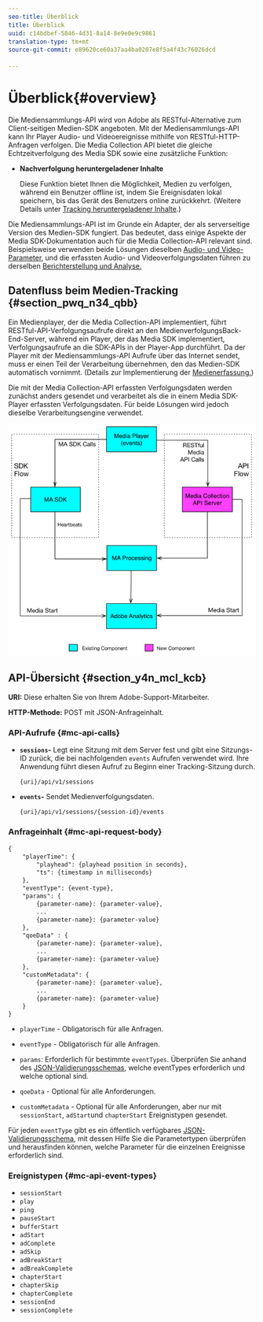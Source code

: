 ```yaml
---
seo-title: Überblick
title: Überblick
uuid: c14bdbef-5846-4d31-8a14-8e9e0e9c9861
translation-type: tm+mt
source-git-commit: e89620ce60a37aa4ba0207e8f5a4f43c76026dcd

---
```



# Überblick{#overview}

Die Mediensammlungs-API wird von Adobe als RESTful-Alternative zum Client-seitigen Medien-SDK angeboten. Mit der Mediensammlungs-API kann Ihr Player Audio- und Videoereignisse mithilfe von RESTful-HTTP-Anfragen verfolgen. Die Media Collection API bietet die gleiche Echtzeitverfolgung des Media SDK sowie eine zusätzliche Funktion:

* **Nachverfolgung heruntergeladener Inhalte**

   Diese Funktion bietet Ihnen die Möglichkeit, Medien zu verfolgen, während ein Benutzer offline ist, indem Sie Ereignisdaten lokal speichern, bis das Gerät des Benutzers online zurückkehrt. (Weitere Details unter [Tracking heruntergeladener Inhalte](track-downloaded-content.md).)

Die Mediensammlungs-API ist im Grunde ein Adapter, der als serverseitige Version des Medien-SDK fungiert. Das bedeutet, dass einige Aspekte der Media SDK-Dokumentation auch für die Media Collection-API relevant sind. Beispielsweise verwenden beide Lösungen dieselben [Audio- und Video-Parameter](/help/metrics-and-metadata/audio-video-parameters.md), und die erfassten Audio- und Videoverfolgungsdaten führen zu derselben [Berichterstellung und Analyse.](/help/media-reports/media-reports-enable.md)

## Datenfluss beim Medien-Tracking {#section_pwq_n34_qbb}

Ein Medienplayer, der die Media Collection-API implementiert, führt RESTful-API-Verfolgungsaufrufe direkt an den MedienverfolgungsBack-End-Server, während ein Player, der das Media SDK implementiert, Verfolgungsaufrufe an die SDK-APIs in der Player-App durchführt. Da der Player mit der Mediensammlungs-API Aufrufe über das Internet sendet, muss er einen Teil der Verarbeitung übernehmen, den das Medien-SDK automatisch vornimmt. (Details zur Implementierung der [Medienerfassung.](mc-api-impl/mc-api-quick-start.md))

Die mit der Media Collection-API erfassten Verfolgungsdaten werden zunächst anders gesendet und verarbeitet als die in einem Media SDK-Player erfassten Verfolgungsdaten. Für beide Lösungen wird jedoch dieselbe Verarbeitungsengine verwendet.

![](assets/col_api_overview_simple.png)

## API-Übersicht {#section_y4n_mcl_kcb}

**URI:** Diese erhalten Sie von Ihrem Adobe-Support-Mitarbeiter.

**HTTP-Methode:** POST mit JSON-Anfrageinhalt.

### API-Aufrufe {#mc-api-calls}

* **`sessions`-** Legt eine Sitzung mit dem Server fest und gibt eine Sitzungs-ID zurück, die bei nachfolgenden `events` Aufrufen verwendet wird. Ihre Anwendung führt diesen Aufruf zu Beginn einer Tracking-Sitzung durch.

   ```
   {uri}/api/v1/sessions
   ```

* **`events`-** Sendet Medienverfolgungsdaten.

   ```
   {uri}/api/v1/sessions/{session-id}/events
   ```

### Anfrageinhalt {#mc-api-request-body}

```
{ 
    "playerTime": { 
        "playhead": {playhead position in seconds}, 
        "ts": {timestamp in milliseconds} 
    }, 
    "eventType": {event-type}, 
    "params": { 
        {parameter-name}: {parameter-value}, 
        ... 
        {parameter-name}: {parameter-value} 
    }, 
    "qoeData" : { 
        {parameter-name}: {parameter-value}, 
        ... 
        {parameter-name}: {parameter-value} 
    }, 
    "customMetadata": { 
        {parameter-name}: {parameter-value}, 
        ... 
        {parameter-name}: {parameter-value} 
    } 
} 
```

* `playerTime` - Obligatorisch für alle Anfragen.
* `eventType` - Obligatorisch für alle Anfragen.
* `params`: Erforderlich für bestimmte `eventTypes`. Überprüfen Sie anhand des [JSON-Validierungsschemas](mc-api-ref/mc-api-json-validation.md), welche eventTypes erforderlich und welche optional sind.

* `qoeData` - Optional für alle Anforderungen.
* `customMetadata` - Optional für alle Anforderungen, aber nur mit `sessionStart`, `adStart`und `chapterStart` Ereignistypen gesendet.

Für jeden `eventType` gibt es ein öffentlich verfügbares [JSON-Validierungsschema](mc-api-ref/mc-api-json-validation.md), mit dessen Hilfe Sie die Parametertypen überprüfen und herausfinden können, welche Parameter für die einzelnen Ereignisse erforderlich sind.

### Ereignistypen {#mc-api-event-types}

* `sessionStart`
* `play`
* `ping`
* `pauseStart`
* `bufferStart`
* `adStart`
* `adComplete`
* `adSkip`
* `adBreakStart`
* `adBreakComplete`
* `chapterStart`
* `chapterSkip`
* `chapterComplete`
* `sessionEnd`
* `sessionComplete`

